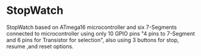 # StopWatch
StopWatch based on ATmega16 microcontroller and six 7-Segments connected to microcontroller using only 10 GPIO pins "4 pins to 7-Segment and 6 pins for Transistor for selection", also using 3 buttons for stop, resume ,and reset options.
